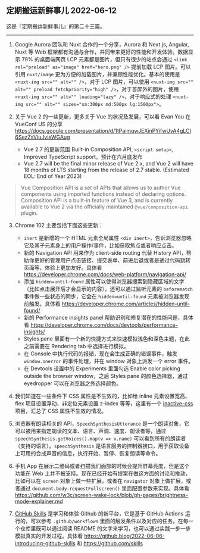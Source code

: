 ## 定期搬运新鲜事儿 2022-06-12

这是『定期搬运新鲜事儿』的第二十三篇。

---

1. Google Aurora 团队和 Nuxt 合作的一个分享，Aurora 和 Next.js, Angular, Nuxt 等 Web 框架都有沟通与合作，共同带来更好的性能和开发体验。数据显示 79% 的桌面端网页 LCP 元素都是图片，但只有很少的站点会通过 `<link rel="preload" as="image" href="hero.png" />` 提前加载 LCP 图片。可以引用 `nuxt/image` 更为方便的加载图片，并兼顾性能优化。基本的使用是 `<nuxt-img src="" alt="" />`，对于 LCP 图片，可以使用 `<nuxt-img src="" alt="" preload fetchpriority="high" />`，对于首屏外的图片，使用 `<nuxt-img src="" alt="" loading="lazy" />`，对于响应式的处理 `<nuxt-img src="" alt="" sizes="sm:300px md:500px lg:1500px">`。

2. 关于 Vue 2 的一些更新，更多关于 Vue 的状况及发展，可以看 Evan You 在 VueConf US 的分享 https://docs.google.com/presentation/d/1tPaimqwJEXinPYifwUvA4gLCI6SezZsViuJvieWGAug
    - Vue 2.7 的更新范围 Built-in Composition API, `<script setup>`, Improved TypeScript support，预计在六月底发布
    - Vue 2.7 will be the final minor release of Vue 2.x, and Vue 2 will have 18 months of LTS starting from the release of 2.7 stable. (Estimated EOL: End of Year 2023)

> Vue Composition API is a set of APIs that allows us to author Vue components using imported functions instead of declaring options. Composition API is a built-in feature of Vue 3, and is currently available to Vue 2 via the officially maintained `@vue/composition-api` plugin. 

3. Chrome 102 主要包括下面这些更新：
   - `inert` 是新增的一个 HTML 元素全局属性 `<div inert>`，告诉浏览器忽略它及其子元素身上的用户操作/事件，比如获取焦点或者响应点击。
   - 新的 Navigation API 用来作为 client-side routing 代替 History API，帮助你更好的管理用户点击链接、提交表单、前进后退或者是通过代码跳转页面等，体验上更加友好。具体看 https://developer.chrome.com/docs/web-platform/navigation-api/
   - 添加 `hidden=until-found` 属性可以使得浏览器搜索到隐藏区域的文字（比如点击展开后才会显示的内容），还可以通过监听元素的 `beforematch` 事件做一些状态的同步，它会在 `hidden=until-found` 元素被浏览器发现前触发。具体看 https://developer.chrome.com/articles/hidden-until-found/
   - 新的 Performance insights panel 帮助识别和修复潜在的性能问题，具体看 https://developer.chrome.com/docs/devtools/performance-insights/
   - Styles pane 里面有一个新的快捷方式来快速模拟浅色和深色主题，在此之前需要在 Rendering tab 中选择进行模拟。
   - 在 Console 中执行代码的报错，现在会生成正确的错误事件，触发 `window.onerror` 的事件处理，并在 window 对象上派发一个 error 事件。
   - 在 Devtools 设置中的 Experiments 里面勾选 Enable color picking outside the browser window，之后 Styles pane 的颜色选择器，通过 eyedropper 可以在浏览器之外选择颜色。

4. 我们知道在一些条件下 CSS 属性是不生效的，比如给 inline 元素设置宽高、flex 项目设置浮动、非定位元素设置 z-index 等等，这里有一个 [inactive-css](https://github.com/captainbrosset/inactive-css) 项目，汇总了 CSS 属性不生效的情况。

5. 浏览器有朗读相关的 API，`SpeechSynthesisUtterance` 是一个朗读对象，它可以被用来指定朗读的文本、语言、声调、速度、朗读者等，通过 `speechSynthesis.getVoices().map(v => v.name)` 可以看到所有的朗读者（支持的语言）。`speechSynthesis` 是语言服务的控制器接口，用于获取设备上可用的合成声音的信息，执行开始、暂停、恢复朗读等命令。

6. 手机 App 在展示二维码或者扫描我们面部的时候会提升屏幕亮度，但是这个功能在 Web 上并不被支持。现在已经开始有提案在做这方面的讨论和推动，比如可以在 `screen` 对象上做一些扩展，或者在 `navigator` 对象上做扩展，或者通过 `document.body.requestFullscreen()` 里面配置参数来实现。具体看 https://github.com/w3c/screen-wake-lock/blob/gh-pages/brightness-mode-explainer.md

7. [GitHub Skills](https://skills.github.com) 是学习和体验 Github 的新平台，它是基于 GitHub Actions 运行的，可以参考 `.github/workflows` 里面的触发条件以及对应的任务。在每一个仓库里既可以通过阅读 README 的文字来学习，也可以通过实践一步一步模拟真实的开发过程。具体看 https://github.blog/2022-06-06-introducing-github-skills 和 https://github.com/skills
